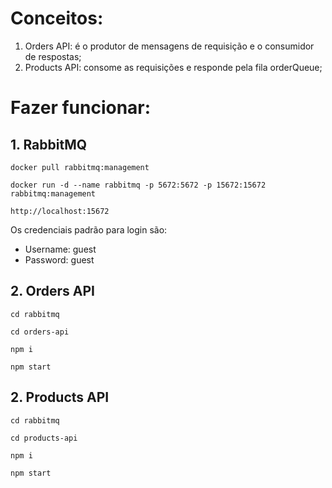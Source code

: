 # Conceitos:
1. Orders API: é o produtor de mensagens de requisição e o consumidor de respostas;
2. Products API: consome as requisições e responde pela fila orderQueue;

# Fazer funcionar:
## 1. RabbitMQ
```
docker pull rabbitmq:management
```
```
docker run -d --name rabbitmq -p 5672:5672 -p 15672:15672 rabbitmq:management
```
```
http://localhost:15672
```
Os credenciais padrão para login são:
* Username: guest
* Password: guest

## 2. Orders API
```
cd rabbitmq
```
```
cd orders-api
```
```
npm i
```
```
npm start
```

## 2. Products API
```
cd rabbitmq
```
```
cd products-api
```
```
npm i
```
```
npm start
```